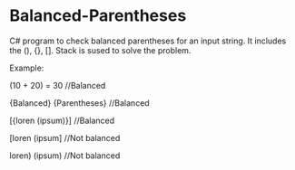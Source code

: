 # Balanced-Parentheses
C# program to check balanced parentheses for an input string.
It includes the (), {}, [].
Stack is sused to solve the problem.

Example:

(10 + 20) = 30            //Balanced

{Balanced} {Parentheses}   //Balanced

[{loren (ipsum)}]          //Balanced

[loren (ipsum]             //Not balanced

loren) (ipsum)             //Not balanced
